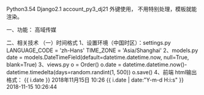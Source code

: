 Python3.54  Django2.1
account_py3_dj21
外键使用， 不用特别处理，模板就能渲染。


一、功能：
高域传媒

二、相关技术
（一）时间格式
1、设置环境（中国时区）：settings.py
LANGUAGE_CODE = 'zh-Hans'
TIME_ZONE = 'Asia/Shanghai'
2、models.py
date = models.DateTimeField(default=datetime.datetime.now, null=True, blank=True)
3、views.py
o = Order()
o.date = datetime.datetime.now()-datetime.timedelta(days=random.randint(1, 500))
o.save()
4、前端 html输出格式：
{{ i.date }} 2018年11月15日 10:26
{{ i.date | date:"Y-m-d H:i:s" }}   2018-11-15 10:26:44


